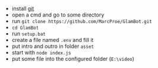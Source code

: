 * install [git](https://git-scm.com/downloads/win)
* open a cmd and go to some directory
* run `git clone https://github.com/MarcProe/GlamBot.git`
* `cd GlamBot`
* run `setup.bat`
* create a file named `.env` and fill it
* put intro and outro in folder `asset`
* start with `node index.js`
* put some file into the configured folder (`E:\video`)
